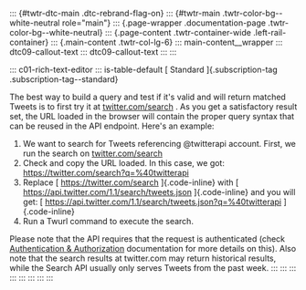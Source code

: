 ::: {#twtr-dtc-main .dtc-rebrand-flag-on}
::: {#twtr-main .twtr-color-bg--white-neutral role="main"}
::: {.page-wrapper .documentation-page .twtr-color-bg--white-neutral}
::: {.page-content .twtr-container-wide .left-rail-container}
::: {.main-content .twtr-col-lg-6}
::: main-content__wrapper
::: dtc09-callout-text
::: dtc09-callout-text
:::
:::

::: c01-rich-text-editor
::: is-table-default
[ Standard ]{.subscription-tag .subscription-tag--standard}

The best way to build a query and test if it's valid and will return
matched Tweets is to first try it at
[twitter.com/search](https://twitter.com/search) . As you get a
satisfactory result set, the URL loaded in the browser will contain the
proper query syntax that can be reused in the API endpoint. Here's an
example:

1.  We want to search for Tweets referencing \@twitterapi account.
    First, we run the search on
    [twitter.com/search](https://twitter.com/search)
2.  Check and copy the URL loaded. In this case, we got:
    <https://twitter.com/search?q=%40twitterapi>
3.  Replace [ https://twitter.com/search ]{.code-inline} with [
    https://api.twitter.com/1.1/search/tweets.json ]{.code-inline} and
    you will get: [
    https://api.twitter.com/1.1/search/tweets.json?q=%40twitterapi
    ]{.code-inline}
4.  Run a Twurl command to execute the search.

Please note that the API requires that the request is authenticated
(check [Authentication &
Authorization](/en/docs/basics/authentication/overview/authentication-and-authorization.html)
documentation for more details on this). Also note that the search
results at twitter.com may return historical results, while the Search
API usually only serves Tweets from the past week.
:::
:::
:::
:::
:::
:::
:::
:::
